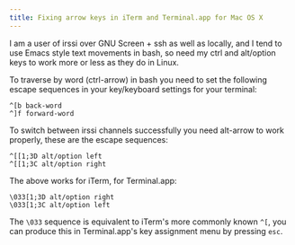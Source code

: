 ```yaml
---
title: Fixing arrow keys in iTerm and Terminal.app for Mac OS X
---
```


I am a user of irssi over GNU Screen + ssh as well as locally, and I tend to use Emacs style text movements in bash, so need my ctrl and alt/option keys to work more or less as they do in Linux.

To traverse by word (ctrl-arrow) in bash you need to set the following escape sequences in your key/keyboard settings for your terminal:

```
^[b back-word
^]f forward-word
```

To switch between irssi channels successfully you need alt-arrow to work properly, these are the escape sequences:

```
^[[1;3D alt/option left
^[[1;3C alt/option right
```

The above works for iTerm, for Terminal.app:

```
\033[1;3D alt/option right
\033[1;3C alt/option left
```

The `\033` sequence is equivalent to iTerm's more commonly known `^[`, you can produce this in Terminal.app's key assignment menu by pressing `esc`.

